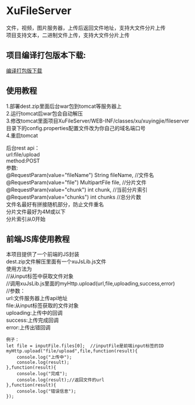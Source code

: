 # XuFileServer
文件，视频，图片服务器，上传后返回文件地址，支持大文件分片上传<br/>
项目支持文本，二进制文件上传，支持大文件分片上传<br/>

## 项目编译打包版本下载:
[编译打包版下载](https://github.com/xu0ying0jie/XuFileServer/blob/master/dest/20170210/dest.zip)

## 使用教程
1.部署dest.zip里面后台war包到tomcat等服务器上<br/>
2.运行tomcat后war包会自动解压<br/>
3.修改tomcat里面项目XuFileServer/WEB-INF/classes/xu/xuyingjie/fileserver目录下的config.properties配置文件改为你自己的域名端口号<br/>
4.重启tomcat<br/>

后台rest api：<br/>
	url:file/upload<br/>
	method:POST<br/>
	参数:<br/>
		@RequestParam(value="fileName") String fileName, //文件名<br/>
		@RequestParam(value="file") MultipartFile file,	//分片文件<br/>
		@RequestParam(value="chunk") int chunk,	//当前分片索引<br/>
		@RequestParam(value="chunks") int chunks	//总分片数<br/>
	文件名最好有拼接随机部分，防止文件重名<br/>
	分片文件最好为4M或以下<br/>
	分片索引从0开始<br/>
	
## 前端JS库使用教程
本项目提供了一个前端的JS封装<br/>
dest.zip文件解压里面有一个xuJsLib.js文件<br/>
使用方法为<br/>
	//从input标签中获取文件对象<br/>
	//调用xuJsLib.js里面的myHttp.upload(url,file,uploading,success,error)<br/>
	//参数：<br/>
		url:文件服务器上传api地址<br/>
		file:从input标签获取的文件对象<br/>
		uploading:上传中的回调<br/>
		success:上传完成回调<br/>
		error:上传出错回调<br/>
	
	例子：	
	let file = inputFile.files[0];	//inputFile是前端input标签的ID
	myHttp.upload("file/upload",file,function(result){
		console.log("上传中");
		console.log(result);
	},function(result){
		console.log("完成");
		console.log(result);//返回文件的url
	},function(result){
		console.log("错误信息");
	});